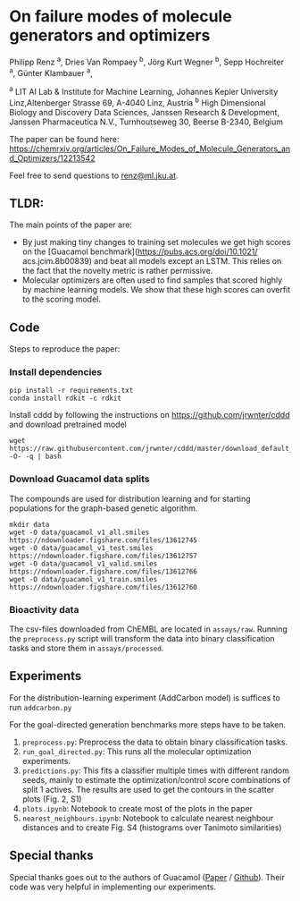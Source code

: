 # On failure modes of molecule generators and optimizers
Philipp Renz <sup>a</sup>,
Dries Van Rompaey  <sup>b</sup>,
Jörg Kurt Wegner  <sup>b</sup>,
Sepp Hochreiter  <sup>a</sup>,
Günter Klambauer  <sup>a</sup>,

<sup>a</sup> LIT AI Lab & Institute for Machine Learning, Johannes Kepler University Linz,Altenberger Strasse 69, A-4040 Linz, Austria
<sup>b</sup> High Dimensional Biology and Discovery Data Sciences, Janssen Research & Development, Janssen Pharmaceutica N.V., Turnhoutseweg 30, Beerse B-2340, Belgium

The paper can be found here:
https://chemrxiv.org/articles/On_Failure_Modes_of_Molecule_Generators_and_Optimizers/12213542

Feel free to send questions to renz@ml.jku.at.
## TLDR:
The main points of the paper are:
- By just making tiny changes to training set molecules we get high
  scores on the [Guacamol benchmark](https://pubs.acs.org/doi/10.1021/
  acs.jcim.8b00839) and beat all models except an LSTM. This relies on
  the fact that the novelty metric is rather permissive.
- Molecular optimizers are often used to find samples that scored highly
  by machine learning models. We show that these high scores can overfit
  to the scoring model.

## Code
Steps to reproduce the paper:
### Install dependencies
```
pip install -r requirements.txt
conda install rdkit -c rdkit
```
Install cddd by following the instructions on https://github.com/jrwnter/cddd
and download pretrained model
```
wget https://raw.githubusercontent.com/jrwnter/cddd/master/download_default_model.sh -O- -q | bash
```
### Download Guacamol data splits
The compounds are used for distribution learning and for starting populations for the graph-based genetic algorithm.
```
mkdir data
wget -O data/guacamol_v1_all.smiles https://ndownloader.figshare.com/files/13612745
wget -O data/guacamol_v1_test.smiles https://ndownloader.figshare.com/files/13612757
wget -O data/guacamol_v1_valid.smiles https://ndownloader.figshare.com/files/13612766
wget -O data/guacamol_v1_train.smiles https://ndownloader.figshare.com/files/13612760
```
### Bioactivity data
The csv-files downloaded from ChEMBL are located in `assays/raw`.
Running the `preprocess.py` script will transform the data into binary classification tasks and store them in `assays/processed`.

## Experiments
For the distribution-learning experiment (AddCarbon model) is suffices to run `addcarbon.py`

For the goal-directed generation benchmarks more steps have to be taken.
1. `preprocess.py`: Preprocess the data to obtain binary classification tasks.
1. `run_goal_directed.py`: This runs all the molecular optimization experiments.
1. `predictions.py`: This fits  a classifier multiple times with different random seeds, mainly to estimate the optimization/control score combinations of split 1 actives. The results are used to get the contours in the scatter plots (Fig. 2, S1)
1. `plots.ipynb`: Notebook to create most of the plots in the paper
1. `nearest_neighbours.ipynb`: Notebook to calculate nearest neighbour distances and to create Fig. S4 (histograms over Tanimoto similarities)

## Special thanks
Special thanks goes out to the authors of Guacamol ([Paper](https://pubs.acs.org/doi/10.1021/acs.jcim.8b00839) / [Github](https://github.com/BenevolentAI/guacamol)). Their code was very helpful in implementing our experiments.

